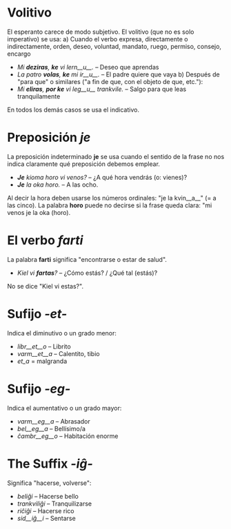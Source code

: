# Volitivo

El esperanto carece de modo subjetivo. El volitivo (que no es solo imperativo) se usa:
a) Cuando el verbo expresa, directamente o indirectamente, orden, deseo, voluntad, mandato, ruego, permiso, consejo, encargo
 - *Mi __deziras__, __ke__ vi lern__u__.* – Deseo que aprendas
 - *La patro __volas__, __ke__ mi ir__u__.* – El padre quiere que vaya
b) Después de "para que" o similares ("a fin de que, con el objeto de que, etc."):
 - *Mi __eliras__, __por ke__ vi leg__u__ trankvile.* – Salgo para que leas tranquilamente

En todos los demás casos se usa el indicativo.

# Preposición *je*

La preposición indeterminado __je__ se usa cuando el sentido de la frase no nos indica claramente qué preposición debemos emplear.

- *__Je__ kioma horo vi venos?* – ¿A qué hora vendrás (o: vienes)?
- *__Je__ la oka horo.* – A las ocho.
 
Al decir la hora deben usarse los números ordinales: "je la kvin__a__" (= a las cinco). La palabra __horo__ puede no decirse si la frase queda clara: "mi venos je la oka (horo).

# El verbo *farti*

La palabra __farti__ significa "encontrarse o estar de salud".

- *Kiel vi __fartas__?* – ¿Cómo estás? / ¿Qué tal (estás)?

No se dice "Kiel vi estas?".

# Sufijo *-et-*

Indica el diminutivo o un grado menor:

- *libr__et__o* – Librito
- *varm__et__a* – Calentito, tibio
- *et_a* = malgranda

# Sufijo *-eg-*

Indica el aumentativo o un grado mayor:

- *varm__eg__a*    – Abrasador
- *bel__eg__a*     – Bellísimo/a
- *ĉambr__eg__o*   – Habitación enorme

# The Suffix *-iĝ-*

Significa "hacerse, volverse":

- *beliĝi*          – Hacerse bello
- *trankviliĝi*     – Tranquilizarse
- *riĉiĝi*          – Hacerse rico
- *sid__iĝ__i*      – Sentarse

